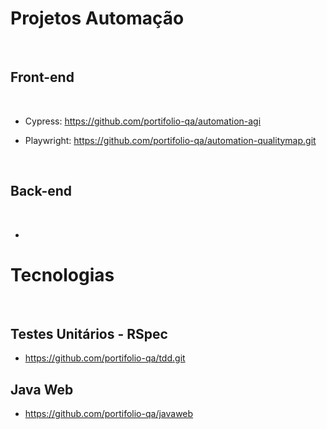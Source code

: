 # Projetos Automação
&nbsp;

## Front-end
  &nbsp;

* Cypress: https://github.com/portifolio-qa/automation-agi
* Playwright: https://github.com/portifolio-qa/automation-qualitymap.git

  &nbsp;

## Back-end
  &nbsp;

  * 


# Tecnologias
&nbsp;
## Testes Unitários - RSpec
* https://github.com/portifolio-qa/tdd.git

## Java Web

 * https://github.com/portifolio-qa/javaweb

